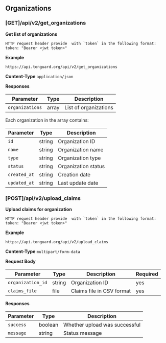 ## Organizations

### [GET]/api/v2/get_organizations
**Get list of organizations**

```
HTTP request header provide  with `token` in the following format:
token: "Bearer <jwt token>"
```

**Example**
```
https://api.tonguard.org/api/v2/get_organizations
```

**Content-Type** `application/json`

**Responses**

| Parameter | Type   | Description                |
|-----------|--------|----------------------------|
| `organizations` | array | List of organizations |

Each organization in the array contains:

| Parameter | Type   | Description                |
|-----------|--------|----------------------------|
| `id`      | string | Organization ID            |
| `name`    | string | Organization name          |
| `type`    | string | Organization type          |
| `status`  | string | Organization status        |
| `created_at` | string | Creation date           |
| `updated_at` | string | Last update date        |

### [POST]/api/v2/upload_claims
**Upload claims for organization**

```
HTTP request header provide  with `token` in the following format:
token: "Bearer <jwt token>"
```

**Example**
```
https://api.tonguard.org/api/v2/upload_claims
```

**Content-Type** `multipart/form-data`

**Request Body**

| Parameter | Type   | Description                | Required |
|-----------|--------|----------------------------|----------|
| `organization_id` | string | Organization ID        | yes      |
| `claims_file` | file | Claims file in CSV format | yes      |

**Responses**

| Parameter | Type    | Description                |
|-----------|---------|----------------------------|
| `success` | boolean | Whether upload was successful |
| `message` | string  | Status message             |
``` 